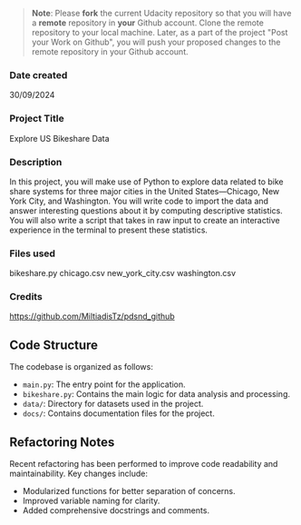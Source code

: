 >**Note**: Please **fork** the current Udacity repository so that you will have a **remote** repository in **your** Github account. Clone the remote repository to your local machine. Later, as a part of the project "Post your Work on Github", you will push your proposed changes to the remote repository in your Github account.

### Date created
30/09/2024

### Project Title
Explore US Bikeshare Data

### Description
In this project, you will make use of Python to explore data related to bike share systems for three major cities in the United States—Chicago, New York City, and Washington. You will write code to import the data and answer interesting questions about it by computing descriptive statistics. You will also write a script that takes in raw input to create an interactive experience in the terminal to present these statistics.

### Files used
bikeshare.py
chicago.csv
new_york_city.csv
washington.csv

### Credits
https://github.com/MiltiadisTz/pdsnd_github

## Code Structure

The codebase is organized as follows:

- `main.py`: The entry point for the application.
- `bikeshare.py`: Contains the main logic for data analysis and processing.
- `data/`: Directory for datasets used in the project.
- `docs/`: Contains documentation files for the project.

## Refactoring Notes

Recent refactoring has been performed to improve code readability and maintainability. Key changes include:

- Modularized functions for better separation of concerns.
- Improved variable naming for clarity.
- Added comprehensive docstrings and comments.



